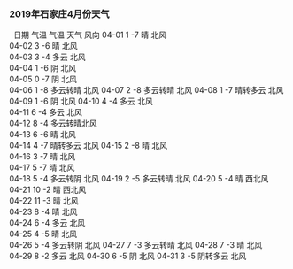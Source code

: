### 2019年石家庄4月份天气
&nbsp;
日期	气温 气温	天气	 风向	
04-01	1	 -7	    晴	    北风	
04-02	3	 -6	    晴	    北风	
04-03	3	 -4	    多云    北风	
04-04	1	 -6	    阴	    北风	
04-05	0	 -7	    阴	    北风	
04-06	1	 -8	    多云转晴 北风	
04-07	2	 -8	    多云转晴 北风	
04-08	1	 -7	    晴转多云 北风	
04-09	1	 -6	    阴	    北风
04-10	4	 -4	    多云	北风	
04-11	6	 -4	    多云	北风	
04-12	8	 -4	    多云转晴北风	
04-13	6	 -6	    晴	    北风	
04-14	4	 -7	    晴转多云 北风	
04-15	2	 -8     晴	北风	
04-16	3	 -7	    晴	北风	
04-17	5	 -7	    晴	北风	
04-18	5	 -4	    多云转阴 北风	
04-19	2	 -5	    多云转晴 北风	
04-20	5	 -4	    晴	   西北风	
04-21	10	 -2	    晴	   西北风	
04-22	11	 -3	    晴	    北风	
04-23	8	 -4	    晴	    北风	
04-24	6	 -4	    多云	北风	
04-25	4	 -5	    晴	    北风	
04-26	5	 -4	    多云转阴 北风	
04-27	7	 -3	    多云转晴 北风	
04-28	7	 -3	    晴	北风	
04-29	8	 -2	    多云	 北风	
04-30	6	 -5	    阴	     北风	
04-31	3	 -5	    阴转多云  北风	